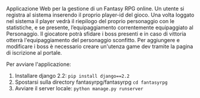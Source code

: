 Applicazione Web per la gestione di un Fantasy RPG online. Un utente si registra al sistema inserendo il proprio player-id del gioco. Una volta loggato nel
sistema il player vedrà il riepilogo del proprio personaggio con le statistiche, e se presente, l’equipaggiamento correntemente equipaggiato al Personaggio.
Il giocatore potrà sfidare i boss presenti e in caso di vittoria otterrà l'equipaggiamento del personaggio sconfitto. Per aggiungere e modificare i boss è necessario
creare un'utenza game dev tramite la pagina di iscrizione al portale.

Per avviare l'applicazione:
1) Installare django 2.2:
```pip install django==2.2```
1) Spostarsi sulla directory fantasyrpg/fantasyrpg
```cd fantasyrpg```
2) Avviare il server locale:
```python manage.py runserver```
